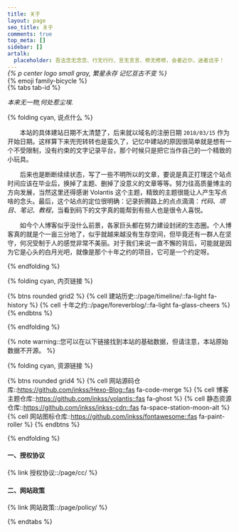 ```yaml
---
title: 关于
layout: page
seo_title: 关于
comments: true
top_meta: []
sidebar: []
artalk:
  placeholder: 吾法念无念念、行无行行、言无言言、修无修修，会者近尔，迷者远乎！
---
```


<p class="p center logo ultra" style="margin-bottom: -50px;">{% emoji family-bicycle %}</p>

*{% p center logo small gray, 繁星永存 记忆亘古不变 %}*

{% tabs tab-id %} 

<!-- tab <i class="fa-light fa-frosty-head"></i><i style="font-weight: normal;font-style: normal;">&nbsp;封面占位</i> -->

<p><em>本来无一物,何处惹尘埃.</em></p>

<!-- endtab -->

<!-- tab <i class="fa-light fa-user-crown"></i><i style="font-weight: normal;font-style: normal;">&nbsp;站点信息</i> -->

{% folding cyan, 说点什么 %}

&emsp;&emsp;本站的具体建站日期不太清楚了，后来就以域名的注册日期 `2018/03/15` 作为开始日期。这样算下来兜兜转转也是蛮久了，记忆中建站的原因很简单就是想有一个不受限制，没有约束的文字记录平台，那个时候只是把它当作自己的一个精致的小玩具。

&emsp;&emsp;后来也是断断续续状态，写了一些不明所以的文章，要说是真正打理这个站点时间应该在毕业后，换掉了主题、删掉了没意义的文章等等。努力往高质量博主的方向发展，当然这里还得感谢 Volantis 这个主题，精致的主题很能让人产生写点啥的念头。最后，这个站点的定位很明确：记录折腾路上的点点滴滴：*代码*、*项目*、*笔记*、*教程*，当看到码下的文字真的能帮到有些人也是很令人喜悦。

&emsp;&emsp;如今个人博客似乎没什么前景，各家巨头都在努力建设封闭的生态圈。个人博客真的就是个一亩三分地了，似乎就越来越没有生存空间，但毕竟还有一群人在坚守，何况受制于人的感觉非常不美丽。对于我们来说一直不懈的背后，可能就是因为它是心头的白月光吧，就像是那个十年之约的项目，它可是一个约定呀。

{% endfolding %}

{% folding cyan, 内页链接 %}

{% btns rounded grid2 %}
{% cell 建站历史::/page/timeline/::fa-light fa-history %}
{% cell 十年之约::/page/foreverblog/::fa-light fa-glass-cheers %}
{% endbtns %}

{% endfolding %}

<!-- endtab -->

<!-- tab <i class="fa-light fa-download"></i><i style="font-weight: normal;font-style: normal;">&nbsp;资源链接</i> -->

{% note warning::您可以在以下链接找到本站的基础数据，但请注意，本站原始数据不开源。 %}

{% folding cyan, 资源链接 %}

{% btns rounded grid4 %}
{% cell 网站源码仓库::https://github.com/inkss/Hexo-Blog::fas fa-code-merge %}
{% cell 博客主题仓库::https://github.com/inkss/volantis::fas fa-ghost %}
{% cell 静态资源仓库::https://github.com/inkss/inkss-cdn::fas fa-space-station-moon-alt %}
{% cell 网站图标仓库::https://github.com/inkss/fontawesome::fas fa-paint-roller %}
{% endbtns %}

{% endfolding %}

<!-- endtab -->

<!-- tab <i class="fa-light fa-user-secret"></i><i style="font-weight: normal;font-style: normal;">&nbsp;数据说明</i> -->

<div class="not-select">

#### 一、授权协议

{% link 授权协议::/page/cc/ %}

#### 二、网站政策

{% link 网站政策::/page/policy/ %}

</div>

<!-- endtab -->

{% endtabs %}
